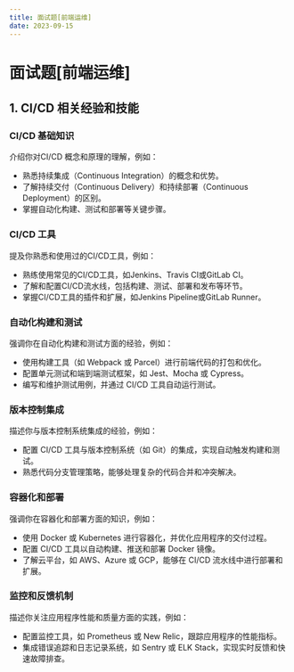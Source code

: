 ```yaml
---
title: 面试题[前端运维]
date: 2023-09-15
---
```


# 面试题[前端运维]



## 1. CI/CD 相关经验和技能

### CI/CD 基础知识

介绍你对CI/CD 概念和原理的理解，例如：

- 熟悉持续集成（Continuous Integration）的概念和优势。
- 了解持续交付（Continuous Delivery）和持续部署（Continuous Deployment）的区别。
- 掌握自动化构建、测试和部署等关键步骤。



### CI/CD 工具

提及你熟悉和使用过的CI/CD工具，例如：

- 熟练使用常见的CI/CD工具，如Jenkins、Travis CI或GitLab CI。
- 了解和配置CI/CD流水线，包括构建、测试、部署和发布等环节。
- 掌握CI/CD工具的插件和扩展，如Jenkins Pipeline或GitLab Runner。



### 自动化构建和测试

强调你在自动化构建和测试方面的经验，例如：

- 使用构建工具（如 Webpack 或 Parcel）进行前端代码的打包和优化。
- 配置单元测试和端到端测试框架，如 Jest、Mocha 或 Cypress。
- 编写和维护测试用例，并通过 CI/CD 工具自动运行测试。



### 版本控制集成

描述你与版本控制系统集成的经验，例如：

- 配置 CI/CD 工具与版本控制系统（如 Git）的集成，实现自动触发构建和测试。
- 熟悉代码分支管理策略，能够处理复杂的代码合并和冲突解决。



### 容器化和部署

强调你在容器化和部署方面的知识，例如：

- 使用 Docker 或 Kubernetes 进行容器化，并优化应用程序的交付过程。
- 配置 CI/CD 工具以自动构建、推送和部署 Docker 镜像。
- 了解云平台，如 AWS、Azure 或 GCP，能够在 CI/CD 流水线中进行部署和扩展。



### 监控和反馈机制

描述你关注应用程序性能和质量方面的实践，例如：

- 配置监控工具，如 Prometheus 或 New Relic，跟踪应用程序的性能指标。
- 集成错误追踪和日志记录系统，如 Sentry 或 ELK Stack，实现实时反馈和快速故障排查。





